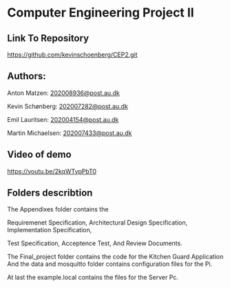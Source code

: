 # Computer Engineering Project II

## Link To Repository

https://github.com/kevinschoenberg/CEP2.git

## Authors:
Anton Matzen: 202008936@post.au.dk

Kevin Schønberg: 202007282@post.au.dk

Emil Lauritsen: 202004154@post.au.dk

Martin Michaelsen: 202007433@post.au.dk


## Video of demo
https://youtu.be/2kqWTvpPbT0

## Folders describtion

The Appendixes folder contains the

Requiremenet Specification, Architectural Design Specification, Implementation Specification, 

Test Specification, Acceptence Test, And Review Documents.


The Final_project folder contains the code for the Kitchen Guard Application
And the data and mosquitto folder contains configuration files for the Pi. 


At last the example.local contains the files for the Server Pc.
